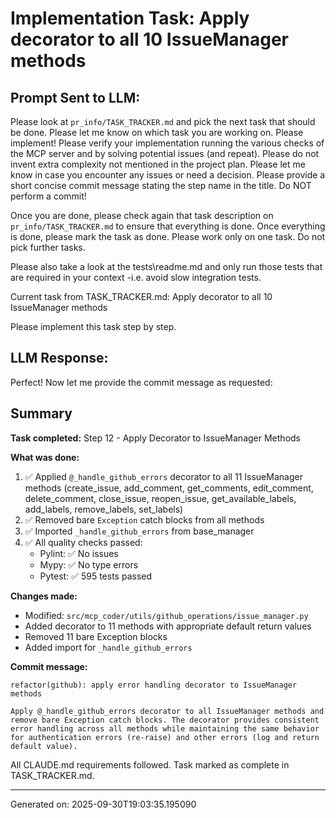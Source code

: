 # Implementation Task: Apply decorator to all 10 IssueManager methods

## Prompt Sent to LLM:
Please look at `pr_info/TASK_TRACKER.md` and pick the next task that should be done.
Please let me know on which task you are working on.
Please implement!
Please verify your implementation running the various checks of the MCP server and by solving potential issues (and repeat).
Please do not invent extra complexity not mentioned in the project plan.
Please let me know in case you encounter any issues or need a decision.
Please provide a short concise commit message stating the step name in the title. Do NOT perform a commit!

Once you are done, please check again that task description on `pr_info/TASK_TRACKER.md` to ensure that everything is done.
Once everything is done, please mark the task as done.
Please work only on one task. Do not pick further tasks.

Please also take a look at the tests\readme.md and only run those tests that are required in your context -i.e. avoid slow integration tests.

Current task from TASK_TRACKER.md: Apply decorator to all 10 IssueManager methods

Please implement this task step by step.

## LLM Response:
Perfect! Now let me provide the commit message as requested:

## Summary

**Task completed:** Step 12 - Apply Decorator to IssueManager Methods

**What was done:**
1. ✅ Applied `@_handle_github_errors` decorator to all 11 IssueManager methods (create_issue, add_comment, get_comments, edit_comment, delete_comment, close_issue, reopen_issue, get_available_labels, add_labels, remove_labels, set_labels)
2. ✅ Removed bare `Exception` catch blocks from all methods
3. ✅ Imported `_handle_github_errors` from base_manager
4. ✅ All quality checks passed:
   - Pylint: ✅ No issues
   - Mypy: ✅ No type errors
   - Pytest: ✅ 595 tests passed

**Changes made:**
- Modified: `src/mcp_coder/utils/github_operations/issue_manager.py`
- Added decorator to 11 methods with appropriate default return values
- Removed 11 bare Exception blocks
- Added import for `_handle_github_errors`

**Commit message:**

```
refactor(github): apply error handling decorator to IssueManager methods

Apply @_handle_github_errors decorator to all IssueManager methods and
remove bare Exception catch blocks. The decorator provides consistent
error handling across all methods while maintaining the same behavior
for authentication errors (re-raise) and other errors (log and return
default value).
```

All CLAUDE.md requirements followed. Task marked as complete in TASK_TRACKER.md.

---
Generated on: 2025-09-30T19:03:35.195090